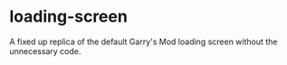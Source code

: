 # loading-screen
 A fixed up replica of the default Garry's Mod loading screen without the unnecessary code.
